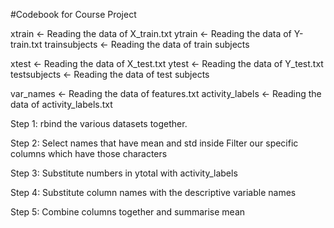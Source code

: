 #Codebook for Course Project

xtrain <- Reading the data of X_train.txt
ytrain <- Reading the data of Y-train.txt
trainsubjects <- Reading the data of train subjects

xtest <- Reading the data of X_test.txt
ytest <- Reading the data of Y_test.txt
testsubjects <- Reading the data of test subjects

var_names <- Reading the data of features.txt
activity_labels <- Reading the data of activity_labels.txt

Step 1: rbind the various datasets together. 

Step 2: Select names that have mean and std inside
Filter our specific columns which have those characters

Step 3: Substitute numbers in ytotal with activity_labels

Step 4: Substitute column names with the descriptive variable names

Step 5: Combine columns together and summarise mean